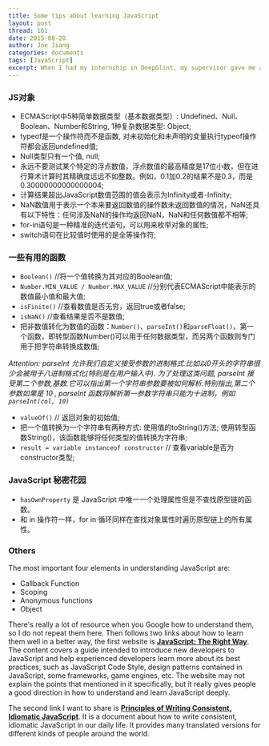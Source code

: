 ```yaml
---
title: Some tips about learning JavaScript
layout: post
thread: 161
date: 2015-08-28
author: Joe Jiang
categories: documents
tags: [JavaScript]
excerpt: When I had my internship in DeepGlint, my supervisor gave me a lot of advice about how to obtain the ability to develop the interesting web world. 
---
```


### JS对象

 - ECMAScript中5种简单数据类型（基本数据类型）: Undefined、Null、Boolean、Number和String, 1种复杂数据类型: Object;
 - typeof是一个操作符而不是函数, 对未初始化和未声明的变量执行typeof操作符都会返回undefined值;
 - Null类型只有一个值, null;
 - 永远不要测试某个特定的浮点数值，浮点数值的最高精度是17位小数，但在进行算术计算时其精确度远远不如整数。例如，0.1加0.2的结果不是0.3，而是0.30000000000000004;
 - 计算结果超出JavaScript数值范围的值会表示为Infinity或者-Infinity;
 - NaN数值用于表示一个本来要返回数值的操作数未返回数值的情况，NaN还具有以下特性：任何涉及NaN的操作均返回NaN，NaN和任何数值都不相等;
 - for-in语句是一种精准的迭代语句，可以用来枚举对象的属性;
 - switch语句在比较值时使用的是全等操作符;

### 一些有用的函数 

 - `Boolean()` //将一个值转换为其对应的Boolean值;
 - `Number.MIN_VALUE / Number.MAX_VALUE` //分别代表ECMAScript中能表示的数值最小值和最大值;
 - `isFinite()` //查看数值是否无穷，返回true或者false;
 - `isNaN()` //查看结果是否不是数值;
 - 把非数值转化为数值的函数：`Number()`、`parseInt()`和`parseFloat()`，第一个函数，即转型函数Number()可以用于任何数据类型，而另两个函数则专门用于把字符串转换成数值;
 
*Attention: parseInt 允许我们自定义接受参数的进制格式.比如以0开头的字符串很少会被用于八进制格式化(特别是在用户输入中). 为了处理这类问题, parseInt 接受第二个参数,基数.它可以指出第一个字符串参数要被如何解析.特别指出,第二个参数如果是 10 , parseInt 函数将解析第一参数字符串只能为十进制，例如`parseInt(col, 10)`*

 - `valueOf()` // 返回对象的初始值;
 - 把一个值转换为一个字符串有两种方式: 使用值的toString()方法; 使用转型函数String()，该函数能够将任何类型的值转换为字符串;
 - `result = variable instanceof constructor` // 查看variable是否为constructor类型;

### JavaScript 秘密花园

 - `hasOwnProperty` 是 JavaScript 中唯一一个处理属性但是不查找原型链的函数。
 - 和 in 操作符一样，for in 循环同样在查找对象属性时遍历原型链上的所有属性。

### Others

The most important four elements in understanding JavaScript are:

 - Callback Function
 - Scoping
 - Anonymous functions
 - Object
 
There's really a lot of resource when you Google how to understand them, so I do not repeat them here. Then follows two links about how to learn them well in a better way, the first website is **[JavaScript: The Right Way][1]**. The content covers a guide intended to introduce new developers to JavaScript and help experienced developers learn more about its best practices, such as JavaScript Code Style, design patterns contained in JavaScript, some frameworks, game engines, etc. The website may not explain the points that mentioned in it specifically, but it really gives people a good direction in how to understand and learn JavaScript deeply.

The second link I want to share is **[Principles of Writing Consistent, Idiomatic JavaScript][2]**. It is a document about how to write consistent, idiomatic JavaScript in our daily life. It provides many translated versions for different kinds of people around the world.

  [1]: http://jstherightway.org/ "JavaScript: The Right Way"
  [2]: https://github.com/rwaldron/idiomatic.js/blob/master/readme.md "Principles of Writing Consistent, Idiomatic JavaScript"
